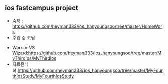 ios fastcampus project 
----
* 숙제 : https://github.com/heyman333/ios_hanyoungsoo/tree/master/HomeWork
* 수업 중 코딩 
 - Warrior VS Wizard:https://github.com/heyman333/ios_hanyoungsoo/tree/master/MyThirdIos/MyThirdIos
 - 자료은닉화:https://github.com/heyman333/ios_hanyoungsoo/tree/master/MyFourthIosStudy/MyFourthIosStudy
